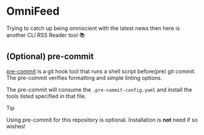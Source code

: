 # OmniFeed
Trying to catch up being omniscient with the latest news then here is another CLI RSS Reader tool 📚

## (Optional) pre-commit
[pre-commit](https://pre-commit.com/) is a git hook tool that runs a shell script before(pre) git commit.
The pre-commit verifies formatting and simple linting options.

The pre-commit will consume the `.pre-commit-config.yaml` and install the tools listed specified in that file.

> [!TIP]
> Using pre-commit for this repository is optional. Installation is **not** need if so wishes!
